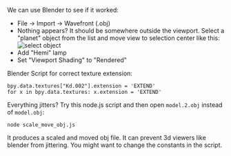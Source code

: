 We can use Blender to see if it worked:

- File -> Import -> Wavefront (.obj)
- Nothing appears? It should be somewhere outside the viewport. Select a "planet" object from the list and move view to selection center like this:
  ![select object](https://user-images.githubusercontent.com/46618410/51100320-6878ea00-17cd-11e9-82f8-fbf6deff5609.jpg)
- Add "Hemi" lamp
- Set "Viewport Shading" to "Rendered"

Blender Script for correct texture extension:
```
bpy.data.textures["Kd.002"].extension = 'EXTEND'
for x in bpy.data.textures: x.extension = 'EXTEND'
```

Everything jitters? Try this node.js script and then open `model.2.obj` instead of `model.obj`:
```
node scale_move_obj.js
```
It produces a scaled and moved obj file. It can prevent 3d viewers like blender from jittering. You might want to change the constants in the script.
